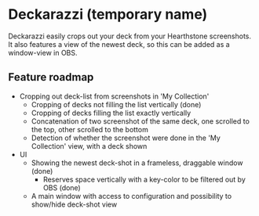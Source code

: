 # Deckarazzi (temporary name)
Deckarazzi easily crops out your deck from your Hearthstone screenshots. It also features a view of the newest deck, so this can be added as a window-view in OBS.

## Feature roadmap
- Cropping out deck-list from screenshots in 'My Collection'
	- Cropping of decks not filling the list vertically (done)
	- Cropping of decks filling the list exactly vertically
	- Concatenation of two screenshot of the same deck, one scrolled to the top, other scrolled to the bottom
	- Detection of whether the screenshot were done in the 'My Collection' view, with a deck shown
- UI
	- Showing the newest deck-shot in a frameless, draggable window (done)
		- Reserves space vertically with a key-color to be filtered out by OBS (done)
	- A main window with access to configuration and possibility to show/hide deck-shot view